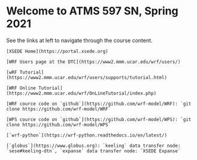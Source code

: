 Welcome to ATMS 597 SN, Spring 2021
===================================

See the links at left to navigate through the course content.

```{admonition} Important links
[XSEDE Home](https://portal.xsede.org)

[WRF Users page at the DTC](https://www2.mmm.ucar.edu/wrf/users/)

[wRF Tutorial](https://www2.mmm.ucar.edu/wrf/users/supports/tutorial.html)

[WRF Online Tutorial](https://www2.mmm.ucar.edu/wrf/OnLineTutorial/index.php)

[WRF cource code on `github`](https://github.com/wrf-model/WRF): `git clone https://github.com/wrf-model/WRF`

[WPS cource code on `github`](https://github.com/wrf-model/WPS): `git clone https://github.com/wrf-model/WPS`

[`wrf-python`](https://wrf-python.readthedocs.io/en/latest/)

[`globus`](https://www.globus.org): `keeling` data transfer node: `sese#keeling-dtn`, `expanse` data transfer node: `XSEDE Expanse`
```